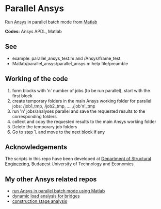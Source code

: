 Parallel Ansys
==============

Run [Ansys](http://www.ansys.com/) in parallel batch mode from [Matlab](http://www.mathworks.com/products/matlab/)

__Codes:__ Ansys APDL, Matlab

See
-----
* example: parallel_ansys_test.m and /Ansys/frame_test
* Matlab/parallel_ansys/parallel_ansys.m help file/preamble


Working of the code
-------------------
  1. form blocks with 'n' number of jobs (to be run parallel), start with
     the first block
  2. create temporary folders in the main Ansys working folder for parallel jobs: /job1_tmp,
     /job2_tmp, ... ,/job'n'_tmp
  3. run 'n' jobs/analyses parallel and save the requested results to the
  corresponding folders
  4. collect and copy the requested results to the main Ansys working folder
  5. Delete the temporary job folders
  6. Go to step 1. and move to the next block if any
  
Acknowledgements
----------------

The scripts in this repo have been developed at [Department of Structural Engineering](http://www.epito.bme.hu/hidak-es-szerkezetek-tanszek), Budapest University of Technology and Economics.

  
My other Ansys related repos
----------------------------
* [run Ansys in parallel batch mode using Matlab](https://github.com/rozsasarpi/Parallel-Ansys)
* [dynamic load analysis for bridges](https://github.com/rozsasarpi/DLA-Ansys)
* [construction stage analysis](https://github.com/rozsasarpi/CSA-Ansys)

